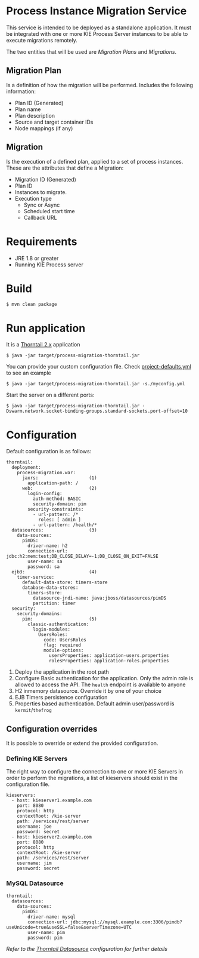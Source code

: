 # Process Instance Migration Service

This service is intended to be deployed as a standalone application. It must be integrated with one or more KIE Process Server instances to be able to execute migrations remotely.

The two entities that will be used are _Migration Plans_ and _Migrations_. 

## Migration Plan

Is a definition of how the migration will be performed. Includes the following information:

* Plan ID (Generated)
* Plan name
* Plan description
* Source and target container IDs
* Node mappings (if any)

## Migration

Is the execution of a defined plan, applied to a set of process instances. These are the attributes that define a Migration:

* Migration ID (Generated)
* Plan ID
* Instances to migrate.
* Execution type
    * Sync or Async
    * Scheduled start time
    * Callback URL
    
# Requirements

* JRE 1.8 or greater
* Running KIE Process server

# Build

```
$ mvn clean package
```

# Run application

It is a [Thorntail 2.x](http://docs.wildfly-swarm.io/2.2.1.Final/) application

```
$ java -jar target/process-migration-thorntail.jar
```

You can provide your custom configuration file. Check [project-defaults.yml](./src/main/resources/project-defaults.yml) to see an example

```
$ java -jar target/process-migration-thorntail.jar -s./myconfig.yml
```

Start the server on a different ports:

```
$ java -jar target/process-migration-thorntail.jar -Dswarm.network.socket-binding-groups.standard-sockets.port-offset=10
```

# Configuration

Default configuration is as follows:

```
thorntail:
  deployment:
    process-migration.war:
      jaxrs:                   (1)
        application-path: /
      web:                     (2)
        login-config:
          auth-method: BASIC
          security-domain: pim
        security-constraints:
          - url-pattern: /*
            roles: [ admin ]
          - url-pattern: /health/*
  datasources:                 (3)
    data-sources:
      pimDS:
        driver-name: h2
        connection-url: jdbc:h2:mem:test;DB_CLOSE_DELAY=-1;DB_CLOSE_ON_EXIT=FALSE
        user-name: sa
        password: sa
  ejb3:                        (4)
    timer-service:
      default-data-store: timers-store
      database-data-stores:
        timers-store:
          datasource-jndi-name: java:jboss/datasources/pimDS
          partition: timer
  security:
    security-domains:
      pim:                     (5)
        classic-authentication:
          login-modules:
            UsersRoles:
              code: UsersRoles
              flag: required
              module-options:
                usersProperties: application-users.properties
                rolesProperties: application-roles.properties
```

1. Deploy the application in the root path
1. Configure Basic authentication for the application. Only the admin role is allowed to access the API. The `health` endpoint is available to anyone
1. H2 inmemory datasource. Override it by one of your choice
1. EJB Timers persistence configuration
1. Properties based authentication. Default admin user/password is `kermit`/`thefrog`

## Configuration overrides

It is possible to override or extend the provided configuration.

### Defining KIE Servers

The right way to configure the connection to one or more KIE Servers in order to perform the migrations, a list of kieservers should exist in the configuration file. 

```
kieservers:
  - host: kieserver1.example.com
    port: 8080
    protocol: http
    contextRoot: /kie-server
    path: /services/rest/server
    username: joe
    password: secret
  - host: kieserver2.example.com
    port: 8080
    protocol: http
    contextRoot: /kie-server
    path: /services/rest/server
    username: jim
    password: secret
```

### MySQL Datasource

```
thorntail:
  datasources:
    data-sources:
      pimDS:
        driver-name: mysql
        connection-url: jdbc:mysql://mysql.example.com:3306/pimdb?useUnicode=true&useSSL=false&serverTimezone=UTC
        user-name: pim
        password: pim
```

_Refer to the [Thorntail Datasource](https://docs.thorntail.io/2.2.1.Final/#creating-a-datasource_thorntail) configuration for further details_